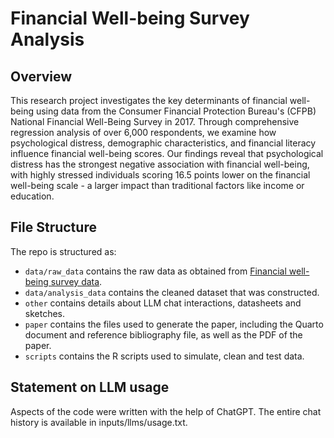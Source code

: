 # Financial Well-being Survey Analysis


## Overview

This research project investigates the key determinants of financial well-being using data from the Consumer Financial Protection Bureau's (CFPB) National Financial Well-Being Survey in 2017. Through comprehensive regression analysis of over 6,000 respondents, we examine how psychological distress, demographic characteristics, and financial literacy influence financial well-being scores. Our findings reveal that psychological distress has the strongest negative association with financial well-being, with highly stressed individuals scoring 16.5 points lower on the financial well-being scale - a larger impact than traditional factors like income or education. 

## File Structure

The repo is structured as:

-   `data/raw_data` contains the raw data as obtained from [Financial well-being survey data](https://www.consumerfinance.gov/data-research/financial-well-being-survey-data/).
-   `data/analysis_data` contains the cleaned dataset that was constructed.
-   `other` contains details about LLM chat interactions, datasheets and sketches.
-   `paper` contains the files used to generate the paper, including the Quarto document and reference bibliography file, as well as the PDF of the paper. 
-   `scripts` contains the R scripts used to simulate, clean and test data.


## Statement on LLM usage

Aspects of the code were written with the help of ChatGPT. The entire chat history is available in inputs/llms/usage.txt.

